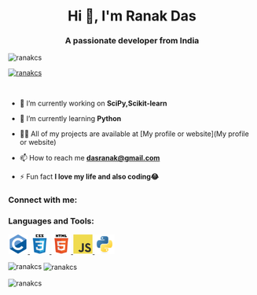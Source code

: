<h1 align="center">Hi 👋, I'm Ranak Das</h1>
<h3 align="center">A passionate developer from India</h3>

<p align="left"> <img src="https://komarev.com/ghpvc/?username=ranakcs&label=Profile%20views&color=0e75b6&style=flat" alt="ranakcs" /> </p>

<p align="left"> <a href="https://github.com/ryo-ma/github-profile-trophy"><img src="https://github-profile-trophy.vercel.app/?username=ranakcs" alt="ranakcs" /></a> </p>

<p align="left"> <a href="https://twitter.com/" target="blank"><img src="https://img.shields.io/twitter/follow/?logo=twitter&style=for-the-badge" alt="" /></a> </p>

- 🔭 I’m currently working on **SciPy,Scikit-learn**

- 🌱 I’m currently learning **Python**

- 👨‍💻 All of my projects are available at [My profile or website](My profile or website)

- 📫 How to reach me **dasranak@gmail.com**

- ⚡ Fun fact **I love my life and also coding😂**

<h3 align="left">Connect with me:</h3>
<p align="left">
</p>

<h3 align="left">Languages and Tools:</h3>
<p align="left"> <a href="https://www.cprogramming.com/" target="_blank" rel="noreferrer"> <img src="https://raw.githubusercontent.com/devicons/devicon/master/icons/c/c-original.svg" alt="c" width="40" height="40"/> </a> <a href="https://www.w3schools.com/css/" target="_blank" rel="noreferrer"> <img src="https://raw.githubusercontent.com/devicons/devicon/master/icons/css3/css3-original-wordmark.svg" alt="css3" width="40" height="40"/> </a> <a href="https://www.w3.org/html/" target="_blank" rel="noreferrer"> <img src="https://raw.githubusercontent.com/devicons/devicon/master/icons/html5/html5-original-wordmark.svg" alt="html5" width="40" height="40"/> </a> <a href="https://developer.mozilla.org/en-US/docs/Web/JavaScript" target="_blank" rel="noreferrer"> <img src="https://raw.githubusercontent.com/devicons/devicon/master/icons/javascript/javascript-original.svg" alt="javascript" width="40" height="40"/> </a> <a href="https://www.python.org" target="_blank" rel="noreferrer"> <img src="https://raw.githubusercontent.com/devicons/devicon/master/icons/python/python-original.svg" alt="python" width="40" height="40"/> </a> </p>

<p><img align="left" src="https://github-readme-stats.vercel.app/api/top-langs?username=ranakcs&show_icons=true&locale=en&layout=compact" alt="ranakcs" /></p>

<p>&nbsp;<img align="center" src="https://github-readme-stats.vercel.app/api?username=ranakcs&show_icons=true&locale=en" alt="ranakcs" /></p>

<p><img align="center" src="https://github-readme-streak-stats.herokuapp.com/?user=ranakcs&" alt="ranakcs" /></p>
